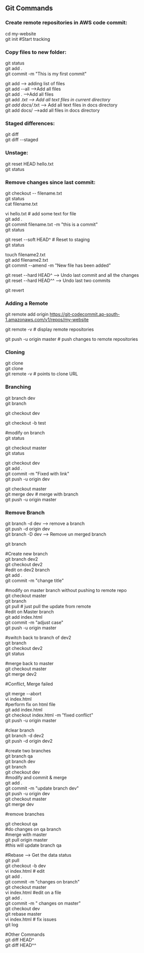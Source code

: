 ## Git Commands

### Create remote repositories in AWS code commit:  
cd my-website  
git init   #Start tracking  


### Copy files to new folder:  
git status  
git add .  
git commit -m "This is my first commit"   

git add <list of files> --> adding list of files   
git add --all -->Add all files   
git add .  -->Add all files   
git add *.txt --> Add all text files in current directory    
git add docs/*.txt  --> Add all text files in docs directory   
git add docs/  -->add all files in docs directory   


### Staged differences:    
git diff   
git diff --staged   


### Unstage:    
git reset HEAD hello.txt   
git status   


### Remove changes since last commit:   
git checkout -- filename.txt    
git status    
cat filename.txt    

vi hello.txt # add some text for file    
git add .   
git commit filename.txt -m "this is a commit"   
git status    

git reset --soft HEAD^ # Reset to staging    
git status   

touch filename2.txt    
git add filename2.txt    
git commit --amend -m "New file has been added"   

git reset --hard HEAD^ --> Undo last commit and all the changes   
git reset --hard HEAD^^ --> Undo last two commits    

git revert <commit id>   


### Adding a Remote    
git remote add origin https://git-codecommit.ap-south-1.amazonaws.com/v1/repos/my-website    

git remote -v # display remote repositories     

git push -u origin master # push changes to remote repositories    


### Cloning    
git clone <repo link>    
git clone <repo link> <folder name>     
git remote -v # points to clone URL    


### Branching    
git branch dev   
git branch   

git checkout dev   

git checkout -b test   

#modify on branch   
git status   

git checkout master    
git status    

git checkout dev   
git add .   
git commit -m "Fixed with  link"     
git push -u origin dev    

git checkout master    
git merge dev # merge with branch    
git push -u origin master    


### Remove Branch   
git branch -d dev --> remove a branch   
git push -d origin dev   
git branch -D dev --> Remove un merged branch   

git branch   

#Create new branch    
git branch dev2   
git checkout dev2   
#edit on dev2 branch   
git add .   
git commit -m "change title"   

#modify on master branch without pushing to remote repo   
git checkout master   
git branch   
git pull # just pull the update from remote   
#edit on Master branch  
git add index.html   
git commit -m "adjust case"   
git push -u origin master   


#switch back to branch of dev2   
git branch    
git checkout dev2   
git status   

#merge back to master   
git checkout master   
git merge dev2   

#Conflict, Merge failed   

git merge --abort    
vi index.html    
#perform fix on html file   
git add index.html    
git checkout index.html -m "fixed conflict"    
git push -u origin master   

#clear branch    
git branch -d dev2    
git push -d origin dev2    

#create two branches    
git branch qa   
git branch dev   
git branch   
git checkout dev          
#modify and commit & merge   
git add .   
git commit -m "update branch dev"   
git push -u origin dev   
git checkout master   
git merge dev    

#remove branches    

git checkout qa     
#do changes on qa branch   
#merge with master   
git pull origin master   
#this will update branch qa   

#Rebase --> Get the data status       
git pull   
git checkout -b dev   
vi index.html # edit   
git add .   
git commit -m "changes on branch"   
git checkout master    
vi index.html #edit on a file    
git add .    
git commit -m " changes on master"    
git checkout dev    
git rebase master    
vi index.html # fix issues    
git log    

#Other Commands    
git diff HEAD^    
git diff HEAD^^    
